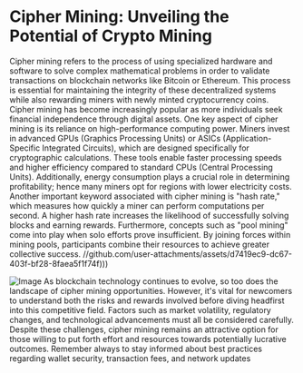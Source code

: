 # Cipher Mining: Unveiling the Potential of Crypto Mining
Cipher mining refers to the process of using specialized hardware and software to solve complex mathematical problems in order to validate transactions on blockchain networks like Bitcoin or Ethereum. This process is essential for maintaining the integrity of these decentralized systems while also rewarding miners with newly minted cryptocurrency coins. Cipher mining has become increasingly popular as more individuals seek financial independence through digital assets.
One key aspect of cipher mining is its reliance on high-performance computing power. Miners invest in advanced GPUs (Graphics Processing Units) or ASICs (Application-Specific Integrated Circuits), which are designed specifically for cryptographic calculations. These tools enable faster processing speeds and higher efficiency compared to standard CPUs (Central Processing Units). Additionally, energy consumption plays a crucial role in determining profitability; hence many miners opt for regions with lower electricity costs.
Another important keyword associated with cipher mining is "hash rate," which measures how quickly a miner can perform computations per second. A higher hash rate increases the likelihood of successfully solving blocks and earning rewards. Furthermore, concepts such as "pool mining" come into play when solo efforts prove insufficient. By joining forces within mining pools, participants combine their resources to achieve greater collective success.
 //github.com/user-attachments/assets/d7419ec9-dc67-403f-bf28-8faea5f1f74f)))

![Image](https://github.com/user-attachments/assets/4a25d116-2220-4385-b08e-f287af8fcbc4)
As blockchain technology continues to evolve, so too does the landscape of cipher mining opportunities. However, it's vital for newcomers to understand both the risks and rewards involved before diving headfirst into this competitive field. Factors such as market volatility, regulatory changes, and technological advancements must all be considered carefully. Despite these challenges, cipher mining remains an attractive option for those willing to put forth effort and resources towards potentially lucrative outcomes. Remember always to stay informed about best practices regarding wallet security, transaction fees, and network updates
